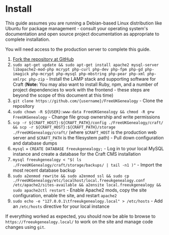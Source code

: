 # Install

This guide assumes you are running a Debian-based Linux distribution like Ubuntu for package management - consult your operating system's documentation and open source project documentation as appropriate to complete installation.

You will need access to the production server to complete this guide.

1. [Fork the repository at GitHub](https://help.github.com/articles/fork-a-repo/)
2. `sudo apt-get update && sudo apt-get install apache2 mysql-server libapache2-mod-php mcrypt php-curl php-dev php-fpm php-gd php-imagick php-mcrypt php-mysql php-mbstring php-pear php-xml php-xmlrpc php-zip` - Install the LAMP stack and supporting software for Craft (**Note:** You may also want to install Ruby, npm, and a number of project dependencies to work with the frontend - these steps are beyond the scope of this document at this time)
3. `git clone https://github.com/{username}/FreeUKGenealogy` - Clone the repository
4. `sudo chown -R ${USER}:www-data FreeUKGenealogy && chmod -R g+w FreeUKGenealogy` - Change file group ownership and write permissions
5. `scp -r ${CRAFT_HOST}:${CRAFT_PATH}/config ./FreeUKGenealogy/craft/ && scp -r ${CRAFT_HOST}:${CRAFT_PATH}/storage ./FreeUKGenealogy/craft/` (where `$CRAFT_HOST` is the production web server and `$CRAFT_PATH` is the filesystem path) - Pull down configuration and database dumps
6. `mysql` + `CREATE DATABASE freeukgenealogy;` - Log in to your local MySQL instance and create a database for the Craft CMS installation
7. `mysql freeukgenealogy < "$( ls ./FreeUKGenealogy/craft/storage/backups/ | tail -n1 )"` - Import the most recent database backup
8. `sudo a2enmod rewrite && sudo a2enmod ssl && sudo cp ./FreeUKGenealogy/etc/localhost/local.freeukgenealogy.conf /etc/apache2/sites-available && a2ensite local.freeukgenealogy && sudo apache2ctl restart` - Enable Apache2 mods, copy the site configuration, enable the site, and restart `apache2`
9. `sudo echo -e "127.0.0.1\tfreeukgenealogy.local" > /etc/hosts` - Add an `/etc/hosts` directive for your local instance

If everything worked as expected, you should now be able to browse to `https://freeukgenealogy.local/` to work on the site and manage code changes using `git`.